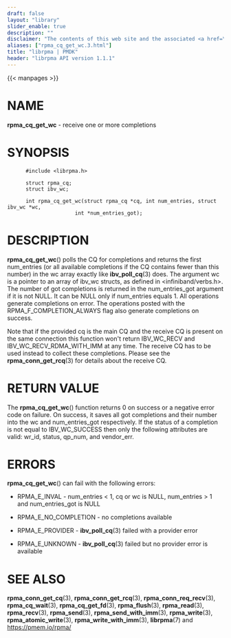 ```yaml
---
draft: false
layout: "library"
slider_enable: true
description: ""
disclaimer: "The contents of this web site and the associated <a href=\"https://github.com/pmem\">GitHub repositories</a> are BSD-licensed open source."
aliases: ["rpma_cq_get_wc.3.html"]
title: "librpma | PMDK"
header: "librpma API version 1.1.1"
---
```

{{< manpages >}}

[comment]: <> (SPDX-License-Identifier: BSD-3-Clause)
[comment]: <> (Copyright 2020-2023, Intel Corporation)

# NAME

**rpma_cq_get_wc** - receive one or more completions

# SYNOPSIS

          #include <librpma.h>

          struct rpma_cq;
          struct ibv_wc;

          int rpma_cq_get_wc(struct rpma_cq *cq, int num_entries, struct ibv_wc *wc,
                          int *num_entries_got);

# DESCRIPTION

**rpma_cq_get_wc**() polls the CQ for completions and returns the first
num_entries (or all available completions if the CQ contains fewer than
this number) in the wc array exactly like **ibv_poll_cq**(3) does. The
argument wc is a pointer to an array of ibv_wc structs, as defined in
\<infiniband/verbs.h>. The number of got completions is returned in the
num_entries_got argument if it is not NULL. It can be NULL only if
num_entries equals 1. All operations generate completions on error. The
operations posted with the RPMA_F\_COMPLETION_ALWAYS flag also generate
completions on success.

Note that if the provided cq is the main CQ and the receive CQ is
present on the same connection this function won\'t return IBV_WC_RECV
and IBV_WC_RECV_RDMA_WITH_IMM at any time. The receive CQ has to be used
instead to collect these completions. Please see the
**rpma_conn_get_rcq**(3) for details about the receive CQ.

# RETURN VALUE

The **rpma_cq_get_wc**() function returns 0 on success or a negative
error code on failure. On success, it saves all got completions and
their number into the wc and num_entries_got respectively. If the status
of a completion is not equal to IBV_WC_SUCCESS then only the following
attributes are valid: wr_id, status, qp_num, and vendor_err.

# ERRORS

**rpma_cq_get_wc**() can fail with the following errors:

-   RPMA_E\_INVAL - num_entries \< 1, cq or wc is NULL, num_entries > 1
    and num_entries_got is NULL

-   RPMA_E\_NO_COMPLETION - no completions available

-   RPMA_E\_PROVIDER - **ibv_poll_cq**(3) failed with a provider error

-   RPMA_E\_UNKNOWN - **ibv_poll_cq**(3) failed but no provider error is
    available

# SEE ALSO

**rpma_conn_get_cq**(3), **rpma_conn_get_rcq**(3),
**rpma_conn_req_recv**(3), **rpma_cq_wait**(3), **rpma_cq_get_fd**(3),
**rpma_flush**(3), **rpma_read**(3), **rpma_recv**(3), **rpma_send**(3),
**rpma_send_with_imm**(3), **rpma_write**(3), **rpma_atomic_write**(3),
**rpma_write_with_imm**(3), **librpma**(7) and https://pmem.io/rpma/
